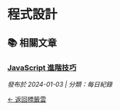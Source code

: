 # 程式設計

## 📚 相關文章

### [JavaScript 進階技巧](/posts/javascript-advanced.md)
*發布於 2024-01-03 | 分類：每日紀錄*

[← 返回標籤雲](/tags/) 